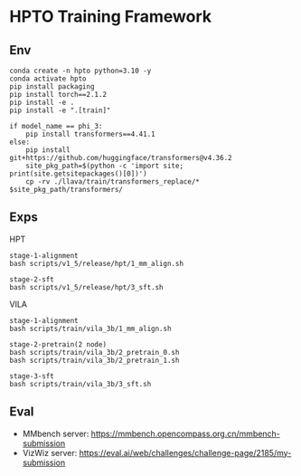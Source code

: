 # HPTO Training Framework

## Env
```
conda create -n hpto python=3.10 -y
conda activate hpto
pip install packaging
pip install torch==2.1.2
pip install -e .
pip install -e ".[train]"

if model_name == phi_3:
    pip install transformers==4.41.1
else:
    pip install git+https://github.com/huggingface/transformers@v4.36.2
    site_pkg_path=$(python -c 'import site; print(site.getsitepackages()[0])')
    cp -rv ./llava/train/transformers_replace/* $site_pkg_path/transformers/
```


## Exps
HPT
```
stage-1-alignment
bash scripts/v1_5/release/hpt/1_mm_align.sh

stage-2-sft
bash scripts/v1_5/release/hpt/3_sft.sh
```

VILA
```
stage-1-alignment
bash scripts/train/vila_3b/1_mm_align.sh

stage-2-pretrain(2 node)
bash scripts/train/vila_3b/2_pretrain_0.sh
bash scripts/train/vila_3b/2_pretrain_1.sh

stage-3-sft
bash scripts/train/vila_3b/3_sft.sh
```

## Eval
- MMbench server: https://mmbench.opencompass.org.cn/mmbench-submission
- VizWiz server: https://eval.ai/web/challenges/challenge-page/2185/my-submission